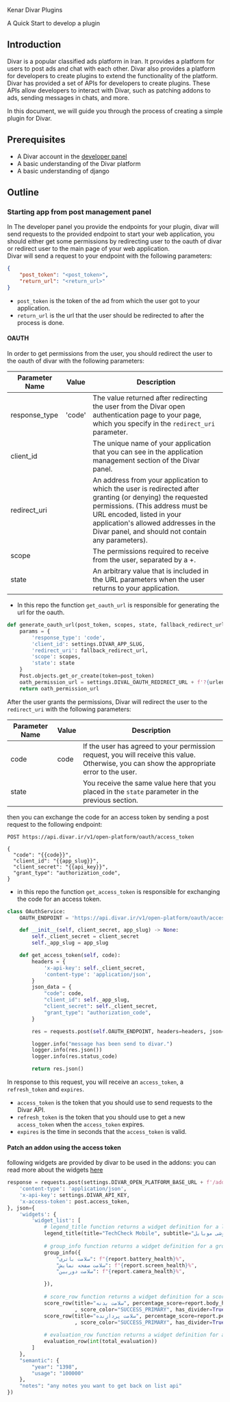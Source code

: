 Kenar Divar Plugins

A Quick Start to develop a plugin

## Introduction

Divar is a popular classified ads platform in Iran. It provides a platform for users to post ads and chat with each other. Divar also provides a platform for developers to create plugins to extend the functionality of the platform.
Divar has provided a set of APIs for developers to create plugins. These APIs allow developers to interact with Divar,
such as patching addons to ads, sending messages in chats, and more.

In this document, we will guide you through the process of creating a simple plugin for Divar.

## Prerequisites
* A Divar account in the [developer panel](https://divar.ir/kenar)
* A basic understanding of the Divar platform
* A basic understanding of django

## Outline
### Starting app from post management panel
In The developer panel you provide the endpoints for your plugin, divar will send requests to the provided endpoint to start your
web application, you should either get some permissions by redirecting user to the oauth of divar or redirect user to the main page of your web application.
<br>
Divar will send a request to your endpoint with the following parameters:
<br>
```json
{ 
    "post_token": "<post_token>",
    "return_url": "<return_url>"
}
```
* `post_token` is the token of the ad from which the user got to your application.
* `return_url` is the url that the user should be redirected to after the process is done.

#### OAUTH
In order to get permissions from the user, you should redirect the user to the oauth of divar with the following parameters:

| Parameter Name | Value      | Description                                                                                                                                                                                                                                                           |
|----------------|------------|-----------------------------------------------------------------------------------------------------------------------------------------------------------------------------------------------------------------------------------------------------------------------|
| response_type  | 'code'     | The value returned after redirecting the user from the Divar open authentication page to your page, which you specify in the `redirect_uri` parameter.                                                                                                                |
| client_id      | <app-slug> | The unique name of your application that you can see in the application management section of the Divar panel.                                                                                                                                                        |
| redirect_uri   | <url>      | An address from your application to which the user is redirected after granting (or denying) the requested permissions. (This address must be URL encoded, listed in your application's allowed addresses in the Divar panel, and should not contain any parameters). |
| scope          | <scope>    | The permissions required to receive from the user, separated by a +.                                                                                                                                                                                                  |
| state          | <state>    | An arbitrary value that is included in the URL parameters when the user returns to your application.                                                                                                                                                                  |

- In this repo the function `get_oauth_url` is responsible for generating the url for the oauth.
```python
def generate_oauth_url(post_token, scopes, state, fallback_redirect_url=settings.DIVAR_FALLBACK_REDIRECT_URL):
    params = {
        'response_type': 'code',
        'client_id': settings.DIVAR_APP_SLUG,
        'redirect_uri': fallback_redirect_url,
        'scope': scopes,
        'state': state
    }
    Post.objects.get_or_create(token=post_token)
    oath_permission_url = settings.DIVAL_OAUTH_REDIRECT_URL + f'?{urlencode(params)}'.replace('%2B', '+')
    return oath_permission_url
```

After the user grants the permissions, Divar will redirect the user to the `redirect_uri` with the following parameters:

| Parameter Name | Value   | Description                                                                                                                                |
|----------------|---------|--------------------------------------------------------------------------------------------------------------------------------------------|
| code           | code    | If the user has agreed to your permission request, you will receive this value. Otherwise, you can show the appropriate error to the user. |
| state          | <state> | You receive the same value here that you placed in the `state` parameter in the previous section.                                          |

then you can exchange the code for an access token by sending a post request to the following endpoint:
```http request
POST https://api.divar.ir/v1/open-platform/oauth/access_token

{
  "code": "{{code}}",
  "client_id": "{{app_slug}}",
  "client_secret": "{{api_key}}",
  "grant_type": "authorization_code",
}
```
- in this repo the function `get_access_token` is responsible for exchanging the code for an access token.
```python
class OAuthService:
    OAUTH_ENDPOINT = 'https://api.divar.ir/v1/open-platform/oauth/access_token'

    def __init__(self, client_secret, app_slug) -> None:
        self._client_secret = client_secret
        self._app_slug = app_slug

    def get_access_token(self, code):
        headers = {
            'x-api-key': self._client_secret,
            'content-type': 'application/json',
        }
        json_data = {
            "code": code,
            "client_id": self._app_slug,
            "client_secret": self._client_secret,
            "grant_type": "authorization_code",
        }

        res = requests.post(self.OAUTH_ENDPOINT, headers=headers, json=json_data)

        logger.info("message has been send to divar.")
        logger.info(res.json())
        logger.info(res.status_code)

        return res.json()
```
In response to this request, you will receive an `access_token`, a `refresh_token` and `expires`.
* `access_token` is the token that you should use to send requests to the Divar API.
* `refresh_token` is the token that you should use to get a new `access_token` when the `access_token` expires.
* `expires` is the time in seconds that the `access_token` is valid.

#### Patch an addon using the access token
following widgets are provided by divar to be used in the addons:
you can read more about the widgets [here](https://github.com/divar-ir/kenar-docs/blob/master/widgets/ReadMe.md)
```python
response = requests.post(settings.DIVAR_OPEN_PLATFORM_BASE_URL + f'/add-ons/post/{post.token}', headers={
    'content-type': 'application/json',
    'x-api-key': settings.DIVAR_API_KEY,
    'x-access-token': post.access_token,
}, json={
    'widgets': {
        'widget_list': [
            # legend_title function returns a widget definition for a legend title (in misc/widgets.py)
            legend_title(title="TechCheck Mobile", subtitle="کارشناسی گوشی موبایل", has_divider=True),
            
            # group_info function returns a widget definition for a group info (in misc/widgets.py)
            group_info({
                "سلامت باتری": f"{report.battery_health}%",
                "سلامت صفحه نمایش": f"{report.screen_health}%",
                "سلامت دوربین": f"{report.camera_health}%",

            }),
            
            # score_row function returns a widget definition for a score row (in misc/widgets.py)
            score_row(title="سلامت بدنه", percentage_score=report.body_health
                      , score_color="SUCCESS_PRIMARY", has_divider=True),
            score_row(title="سلامت پردازنده", percentage_score=report.performance_health
                      , score_color="SUCCESS_PRIMARY", has_divider=True),
            
            # evaluation_row function returns a widget definition for an evaluation row (in misc/widgets.py)
            evaluation_row(int(total_evaluation))
        ]
    },
    "semantic": {
        "year": "1398",
        "usage": "100000"
    },
    "notes": "any notes you want to get back on list api"
})
```
